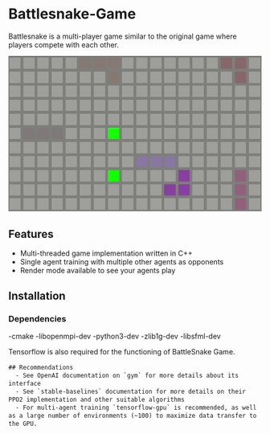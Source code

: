 # Battlesnake-Game

Battlesnake is a multi-player game similar to the original game where players compete with each other.

![Alt Text](https://github.com/ArthurFirmino/gym-battlesnake/raw/master/render.gif)

## Features

  - Multi-threaded game implementation written in C++
  - Single agent training with multiple other agents as opponents
  - Render mode available to see your agents play

## Installation
### Dependencies
 -cmake
 -libopenmpi-dev
 -python3-dev
 -zlib1g-dev 
 -libsfml-dev

Tensorflow is also required for the functioning of BattleSnake Game.

```
## Recommendations
  - See OpenAI documentation on `gym` for more details about its interface
  - See `stable-baselines` documentation for more details on their PPO2 implementation and other suitable algorithms
  - For multi-agent training `tensorflow-gpu` is recommended, as well as a large number of environments (~100) to maximize data transfer to the GPU.

